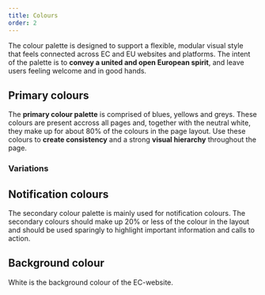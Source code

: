 ```yaml
---
title: Colours
order: 2
---
```



The colour palette is designed to support a flexible, modular visual style that feels connected across EC and EU websites and platforms. The intent of the palette is to **convey a united and open European spirit**, and leave users feeling welcome and in good hands.

## Primary colours

The **primary colour palette** is comprised of blues, yellows and greys. These colours are present accross all pages and, together with the neutral white, they make up for about 80% of the colours in the page layout. Use these colours to **create consistency** and a strong **visual hierarchy** throughout the page.



### Variations



## Notification colours

The secondary colour palette is mainly used for notification colours. The secondary colours should make up 20% or less of the colour in the layout and should be used sparingly to highlight important information and calls to action.


## Background colour

White is the background colour of the EC-website.

